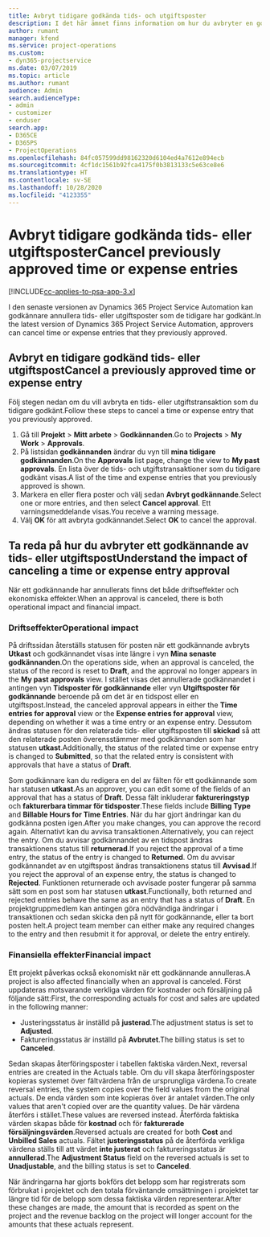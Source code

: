 ```yaml
---
title: Avbryt tidigare godkända tids- och utgiftsposter
description: I det här ämnet finns information om hur du avbryter en godkänd projekttid och utgiftstransaktion.
author: rumant
manager: kfend
ms.service: project-operations
ms.custom:
- dyn365-projectservice
ms.date: 03/07/2019
ms.topic: article
ms.author: rumant
audience: Admin
search.audienceType:
- admin
- customizer
- enduser
search.app:
- D365CE
- D365PS
- ProjectOperations
ms.openlocfilehash: 84fc057599dd98162320d6104ed4a7612e894ecb
ms.sourcegitcommit: 4cf1dc1561b92fca4175f0b3813133c5e63ce8e6
ms.translationtype: HT
ms.contentlocale: sv-SE
ms.lasthandoff: 10/28/2020
ms.locfileid: "4123355"
---
```

# <a name="cancel-previously-approved-time-or-expense-entries"></a><span data-ttu-id="a3384-103">Avbryt tidigare godkända tids- eller utgiftsposter</span><span class="sxs-lookup"><span data-stu-id="a3384-103">Cancel previously approved time or expense entries</span></span>

[!INCLUDE[cc-applies-to-psa-app-3.x](../includes/cc-applies-to-psa-app-3x.md)]

<span data-ttu-id="a3384-104">I den senaste versionen av Dynamics 365 Project Service Automation kan godkännare annullera tids- eller utgiftsposter som de tidigare har godkänt.</span><span class="sxs-lookup"><span data-stu-id="a3384-104">In the latest version of Dynamics 365 Project Service Automation, approvers can cancel time or expense entries that they previously approved.</span></span>

## <a name="cancel-a-previously-approved-time-or-expense-entry"></a><span data-ttu-id="a3384-105">Avbryt en tidigare godkänd tids- eller utgiftspost</span><span class="sxs-lookup"><span data-stu-id="a3384-105">Cancel a previously approved time or expense entry</span></span>

<span data-ttu-id="a3384-106">Följ stegen nedan om du vill avbryta en tids- eller utgiftstransaktion som du tidigare godkänt.</span><span class="sxs-lookup"><span data-stu-id="a3384-106">Follow these steps to cancel a time or expense entry that you previously approved.</span></span>

1. <span data-ttu-id="a3384-107">Gå till **Projekt** \> **Mitt arbete** \> **Godkännanden**.</span><span class="sxs-lookup"><span data-stu-id="a3384-107">Go to **Projects** \> **My Work** \> **Approvals**.</span></span>
2. <span data-ttu-id="a3384-108">På listsidan **godkännanden** ändrar du vyn till **mina tidigare godkännanden**.</span><span class="sxs-lookup"><span data-stu-id="a3384-108">On the **Approvals** list page, change the view to **My past approvals**.</span></span> <span data-ttu-id="a3384-109">En lista över de tids- och utgiftstransaktioner som du tidigare godkänt visas.</span><span class="sxs-lookup"><span data-stu-id="a3384-109">A list of the time and expense entries that you previously approved is shown.</span></span>
3. <span data-ttu-id="a3384-110">Markera en eller flera poster och välj sedan **Avbryt godkännande**.</span><span class="sxs-lookup"><span data-stu-id="a3384-110">Select one or more entries, and then select **Cancel approval**.</span></span> <span data-ttu-id="a3384-111">Ett varningsmeddelande visas.</span><span class="sxs-lookup"><span data-stu-id="a3384-111">You receive a warning message.</span></span>
4. <span data-ttu-id="a3384-112">Välj **OK** för att avbryta godkännandet.</span><span class="sxs-lookup"><span data-stu-id="a3384-112">Select **OK** to cancel the approval.</span></span>

## <a name="understand-the-impact-of-canceling-a-time-or-expense-entry-approval"></a><span data-ttu-id="a3384-113">Ta reda på hur du avbryter ett godkännande av tids- eller utgiftspost</span><span class="sxs-lookup"><span data-stu-id="a3384-113">Understand the impact of canceling a time or expense entry approval</span></span>

<span data-ttu-id="a3384-114">När ett godkännande har annullerats finns det både driftseffekter och ekonomiska effekter.</span><span class="sxs-lookup"><span data-stu-id="a3384-114">When an approval is canceled, there is both operational impact and financial impact.</span></span>

### <a name="operational-impact"></a><span data-ttu-id="a3384-115">Driftseffekter</span><span class="sxs-lookup"><span data-stu-id="a3384-115">Operational impact</span></span>

<span data-ttu-id="a3384-116">På driftssidan återställs statusen för posten när ett godkännande avbryts **Utkast** och godkännandet visas inte längre i vyn **Mina senaste godkännanden**.</span><span class="sxs-lookup"><span data-stu-id="a3384-116">On the operations side, when an approval is canceled, the status of the record is reset to **Draft**, and the approval no longer appears in the **My past approvals** view.</span></span> <span data-ttu-id="a3384-117">I stället visas det annullerade godkännandet i antingen vyn **Tidsposter för godkännande** eller vyn **Utgiftsposter för godkännande** beroende på om det är en tidspost eller en utgiftspost.</span><span class="sxs-lookup"><span data-stu-id="a3384-117">Instead, the canceled approval appears in either the **Time entries for approval** view or the **Expense entries for approval** view, depending on whether it was a time entry or an expense entry.</span></span> <span data-ttu-id="a3384-118">Dessutom ändras statusen för den relaterade tids- eller utgiftsposten till **skickad** så att den relaterade posten överensstämmer med godkännanden som har statusen **utkast**.</span><span class="sxs-lookup"><span data-stu-id="a3384-118">Additionally, the status of the related time or expense entry is changed to **Submitted**, so that the related entry is consistent with approvals that have a status of **Draft**.</span></span>

<span data-ttu-id="a3384-119">Som godkännare kan du redigera en del av fälten för ett godkännande som har statusen **utkast**.</span><span class="sxs-lookup"><span data-stu-id="a3384-119">As an approver, you can edit some of the fields of an approval that has a status of **Draft**.</span></span> <span data-ttu-id="a3384-120">Dessa fält inkluderar **faktureringstyp** och **fakturerbara timmar för tidsposter**.</span><span class="sxs-lookup"><span data-stu-id="a3384-120">These fields include **Billing Type** and **Billable Hours for Time Entries**.</span></span> <span data-ttu-id="a3384-121">När du har gjort ändringar kan du godkänna posten igen.</span><span class="sxs-lookup"><span data-stu-id="a3384-121">After you make changes, you can approve the record again.</span></span> <span data-ttu-id="a3384-122">Alternativt kan du avvisa transaktionen.</span><span class="sxs-lookup"><span data-stu-id="a3384-122">Alternatively, you can reject the entry.</span></span> <span data-ttu-id="a3384-123">Om du avvisar godkännandet av en tidspost ändras transaktionens status till **returnerad**.</span><span class="sxs-lookup"><span data-stu-id="a3384-123">If you reject the approval of a time entry, the status of the entry is changed to **Returned**.</span></span> <span data-ttu-id="a3384-124">Om du avvisar godkännandet av en utgiftspost ändras transaktionens status till **Avvisad**.</span><span class="sxs-lookup"><span data-stu-id="a3384-124">If you reject the approval of an expense entry, the status is changed to **Rejected**.</span></span> <span data-ttu-id="a3384-125">Funktionen returnerade och avvisade poster fungerar på samma sätt som en post som har statusen **utkast**.</span><span class="sxs-lookup"><span data-stu-id="a3384-125">Functionally, both returned and rejected entries behave the same as an entry that has a status of **Draft**.</span></span> <span data-ttu-id="a3384-126">En projektgruppmedlem kan antingen göra nödvändiga ändringar i transaktionen och sedan skicka den på nytt för godkännande, eller ta bort posten helt.</span><span class="sxs-lookup"><span data-stu-id="a3384-126">A project team member can either make any required changes to the entry and then resubmit it for approval, or delete the entry entirely.</span></span>

### <a name="financial-impact"></a><span data-ttu-id="a3384-127">Finansiella effekter</span><span class="sxs-lookup"><span data-stu-id="a3384-127">Financial impact</span></span>

<span data-ttu-id="a3384-128">Ett projekt påverkas också ekonomiskt när ett godkännande annulleras.</span><span class="sxs-lookup"><span data-stu-id="a3384-128">A project is also affected financially when an approval is canceled.</span></span> <span data-ttu-id="a3384-129">Först uppdateras motsvarande verkliga värden för kostnader och försäljning på följande sätt:</span><span class="sxs-lookup"><span data-stu-id="a3384-129">First, the corresponding actuals for cost and sales are updated in the following manner:</span></span>

- <span data-ttu-id="a3384-130">Justeringsstatus är inställd på **justerad**.</span><span class="sxs-lookup"><span data-stu-id="a3384-130">The adjustment status is set to **Adjusted**.</span></span>
- <span data-ttu-id="a3384-131">Faktureringsstatus är inställd på **Avbrutet**.</span><span class="sxs-lookup"><span data-stu-id="a3384-131">The billing status is set to **Canceled**.</span></span>

<span data-ttu-id="a3384-132">Sedan skapas återföringsposter i tabellen faktiska värden.</span><span class="sxs-lookup"><span data-stu-id="a3384-132">Next, reversal entries are created in the Actuals table.</span></span> <span data-ttu-id="a3384-133">Om du vill skapa återföringsposter kopieras systemet över fältvärdena från de ursprungliga värdena.</span><span class="sxs-lookup"><span data-stu-id="a3384-133">To create reversal entries, the system copies over the field values from the original actuals.</span></span> <span data-ttu-id="a3384-134">De enda värden som inte kopieras över är antalet värden.</span><span class="sxs-lookup"><span data-stu-id="a3384-134">The only values that aren't copied over are the quantity values.</span></span> <span data-ttu-id="a3384-135">De här värdena återförs i stället.</span><span class="sxs-lookup"><span data-stu-id="a3384-135">These values are reversed instead.</span></span> <span data-ttu-id="a3384-136">Återförda faktiska värden skapas både för **kostnad** och för **fakturerade försäljningsvärden**.</span><span class="sxs-lookup"><span data-stu-id="a3384-136">Reversed actuals are created for both **Cost** and **Unbilled Sales** actuals.</span></span> <span data-ttu-id="a3384-137">Fältet **justeringsstatus** på de återförda verkliga värdena ställs till att värdet **inte justerat** och faktureringsstatus är **annullerad**.</span><span class="sxs-lookup"><span data-stu-id="a3384-137">The **Adjustment Status** field on the reversed actuals is set to **Unadjustable**, and the billing status is set to **Canceled**.</span></span>

<span data-ttu-id="a3384-138">När ändringarna har gjorts bokförs det belopp som har registrerats som förbrukat i projektet och den totala förväntande omsättningen i projektet tar längre tid för de belopp som dessa faktiska värden representerar.</span><span class="sxs-lookup"><span data-stu-id="a3384-138">After these changes are made, the amount that is recorded as spent on the project and the revenue backlog on the project will longer account for the amounts that these actuals represent.</span></span>
